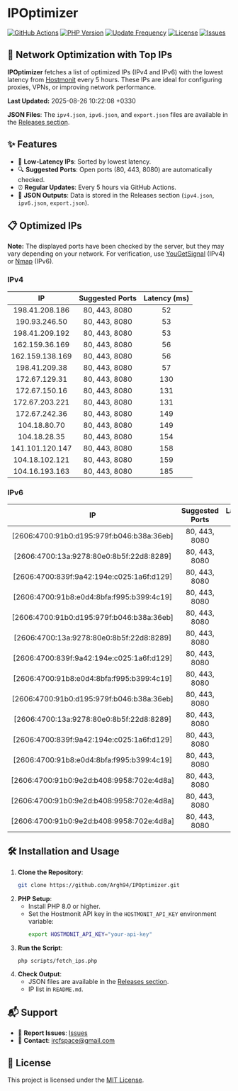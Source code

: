 # IPOptimizer

[![GitHub Actions](https://github.com/Argh94/IPOptimizer/workflows/IPOptimizer/badge.svg)](https://github.com/Argh94/IPOptimizer/actions)
[![PHP Version](https://img.shields.io/badge/PHP-8.0-blue)](https://www.php.net)
[![Update Frequency](https://img.shields.io/badge/Updates-Every%205%20Hours-green)](https://github.com/Argh94/IPOptimizer)
[![License](https://img.shields.io/badge/License-MIT-yellow)](https://opensource.org/licenses/MIT)
[![Issues](https://img.shields.io/github/issues/Argh94/IPOptimizer)](https://github.com/Argh94/IPOptimizer/issues)

## 🚀 Network Optimization with Top IPs

**IPOptimizer** fetches a list of optimized IPs (IPv4 and IPv6) with the lowest latency from [Hostmonit](https://hostmonit.com/) every 5 hours. These IPs are ideal for configuring proxies, VPNs, or improving network performance.

**Last Updated:** 2025-08-26 10:22:08 +0330

**JSON Files**: The `ipv4.json`, `ipv6.json`, and `export.json` files are available in the [Releases section](https://github.com/Argh94/IPOptimizer/releases).

## ✨ Features
- 📡 **Low-Latency IPs**: Sorted by lowest latency.
- 🔍 **Suggested Ports**: Open ports (80, 443, 8080) are automatically checked.
- ⏰ **Regular Updates**: Every 5 hours via GitHub Actions.
- 📄 **JSON Outputs**: Data is stored in the Releases section (`ipv4.json`, `ipv6.json`, `export.json`).

## 📋 Optimized IPs

**Note:** The displayed ports have been checked by the server, but they may vary depending on your network. For verification, use [YouGetSignal](https://www.yougetsignal.com/tools/open-ports/) (IPv4) or [Nmap](https://nmap.org/) (IPv6).

### IPv4
| IP | Suggested Ports | Latency (ms) |
|:---:|:---------------:|:------------:|
| 198.41.208.186 | 80, 443, 8080 | 52 |
| 190.93.246.50 | 80, 443, 8080 | 53 |
| 198.41.209.192 | 80, 443, 8080 | 53 |
| 162.159.36.169 | 80, 443, 8080 | 56 |
| 162.159.138.169 | 80, 443, 8080 | 56 |
| 198.41.209.38 | 80, 443, 8080 | 57 |
| 172.67.129.31 | 80, 443, 8080 | 130 |
| 172.67.150.16 | 80, 443, 8080 | 131 |
| 172.67.203.221 | 80, 443, 8080 | 131 |
| 172.67.242.36 | 80, 443, 8080 | 149 |
| 104.18.80.70 | 80, 443, 8080 | 149 |
| 104.18.28.35 | 80, 443, 8080 | 154 |
| 141.101.120.147 | 80, 443, 8080 | 158 |
| 104.18.102.121 | 80, 443, 8080 | 159 |
| 104.16.193.163 | 80, 443, 8080 | 185 |

### IPv6
| IP | Suggested Ports | Latency (ms) |
|:---:|:---------------:|:------------:|
| [2606:4700:91b0:d195:979f:b046:b38a:36eb] | 80, 443, 8080 | 3 |
| [2606:4700:13a:9278:80e0:8b5f:22d8:8289] | 80, 443, 8080 | 3 |
| [2606:4700:839f:9a42:194e:c025:1a6f:d129] | 80, 443, 8080 | 3 |
| [2606:4700:91b8:e0d4:8bfa:f995:b399:4c19] | 80, 443, 8080 | 3 |
| [2606:4700:91b0:d195:979f:b046:b38a:36eb] | 80, 443, 8080 | 3 |
| [2606:4700:13a:9278:80e0:8b5f:22d8:8289] | 80, 443, 8080 | 3 |
| [2606:4700:839f:9a42:194e:c025:1a6f:d129] | 80, 443, 8080 | 3 |
| [2606:4700:91b8:e0d4:8bfa:f995:b399:4c19] | 80, 443, 8080 | 3 |
| [2606:4700:91b0:d195:979f:b046:b38a:36eb] | 80, 443, 8080 | 3 |
| [2606:4700:13a:9278:80e0:8b5f:22d8:8289] | 80, 443, 8080 | 3 |
| [2606:4700:839f:9a42:194e:c025:1a6f:d129] | 80, 443, 8080 | 3 |
| [2606:4700:91b8:e0d4:8bfa:f995:b399:4c19] | 80, 443, 8080 | 3 |
| [2606:4700:91b0:9e2d:b408:9958:702e:4d8a] | 80, 443, 8080 | 4 |
| [2606:4700:91b0:9e2d:b408:9958:702e:4d8a] | 80, 443, 8080 | 4 |
| [2606:4700:91b0:9e2d:b408:9958:702e:4d8a] | 80, 443, 8080 | 4 |

## 🛠️ Installation and Usage
1. **Clone the Repository**:
   ```bash
   git clone https://github.com/Argh94/IPOptimizer.git
   ```
2. **PHP Setup**:
   - Install PHP 8.0 or higher.
   - Set the Hostmonit API key in the `HOSTMONIT_API_KEY` environment variable:
     ```bash
     export HOSTMONIT_API_KEY="your-api-key"
     ```
3. **Run the Script**:
   ```bash
   php scripts/fetch_ips.php
   ```
4. **Check Output**:
   - JSON files are available in the [Releases section](https://github.com/Argh94/IPOptimizer/releases).
   - IP list in `README.md`.

## 📬 Support
- 🐛 **Report Issues**: [Issues](https://github.com/Argh94/IPOptimizer/issues)
- 📧 **Contact**: [ircfspace@gmail.com](mailto:ircfspace@gmail.com)

## 📄 License
This project is licensed under the [MIT License](https://github.com/Argh94/HandWave/blob/main/LICENCE).
